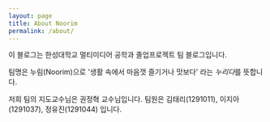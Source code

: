 ```yaml
---
layout: page
title: About Noorim
permalink: /about/
---
```


이 블로그는 한성대학교 멀티미디어 공학과 졸업프로젝트 팀 블로그입니다.

팀명은 누림(Noorim)으로 '생활 속에서 마음껏 즐기거나 맛보다' 라는 *누리다*를 뜻합니다.

저희 팀의 지도교수님은 권정혁 교수님입니다.
팀원은 김태리(1291011), 이지아(1291037), 정유진(1291044) 입니다.
